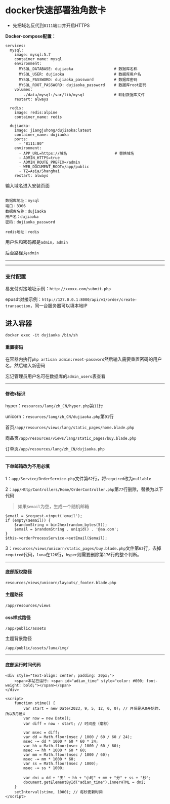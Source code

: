 # docker快速部署独角数卡

- 先把域名反代到`8111`端口并开启HTTPS

**Docker-compose配置：**
```
services:
  mysql:
    image: mysql:5.7
    container_name: mysql
    environment:
      MYSQL_DATABASE: dujiaoka                  # 数据库名称
      MYSQL_USER: dujiaoka                      # 数据库用户名
      MYSQL_PASSWORD: dujiaoka_password         # 数据库密码
      MYSQL_ROOT_PASSWORD: dujiaoka_password    # 数据库root密码
    volumes:
      - ./data/mysql:/var/lib/mysql             # 映射数据库文件
    restart: always

  redis:
    image: redis:alpine
    container_name: redis

  dujiaoka:
    image: jiangjuhong/dujiaoka:latest
    container_name: dujiaoka
    ports:
      - "8111:80"
    environment:
      - APP_URL=https://域名                     # 替换域名
      - ADMIN_HTTPS=true
      - ADMIN_ROUTE_PREFIX=/admin
      - WEB_DOCUMENT_ROOT=/app/public
      - TZ=Asia/Shanghai
    restart: always
```

输入域名进入安装页面
```

数据库地址：mysql
端口：3306
数据库名称：dujiaoka
用户名：dujiaoka
密码：dujiaoka_password

redis地址：redis
```



用户名和密码都是`admin`，`admin`

后台路径为`admin`

---
---

### 支付配置
易支付对接地址示例：`http://xxxxx.com/submit.php`

epusdt对接示例：`http://127.0.0.1:8000/api/v1/order/create-transaction`，同一台服务器可以填本地IP


## 进入容器

```
docker exec -it dujiaoka /bin/sh
```

#### 重置密码
在容器内执行`php artisan admin:reset-password`然后输入需要重置密码的用户名，然后输入新密码

忘记管理员用户名可在数据库的`admin_users`表查看

---

#### 修改`¥`标识

hyper：`resources/lang/zh_CN/hyper.php`第`11`行

unicorn：`resources/lang/zh_CN/dujiaoka.php`第`91`行

首页`/app/resources/views/lang/static_pages/home.blade.php`

商品页`/app/resources/views/lang/static_pages/buy.blade.php`

订单页`/app/resources/lang/zh_CN/dujiaoka.php`

---

#### 下单邮箱改为不用必填

1：`app/Service/OrderService.php`文件第`62`行，将`required`改为`nullable`

2：`app/Http/Controllers/Home/OrderController.php`第`77`行删除，替换为以下代码

> 如果`$email`为空，生成一个随机邮箱
```
$email = $request->input('email');
if (empty($email)) {
    $randomString = bin2hex(random_bytes(5));
    $email = $randomString . uniqid() . '@aa.com';
}
$this->orderProcessService->setEmail($email);
```

3：`resources/views/unicorn/static_pages/buy.blade.php`文件第`63`行，去掉`required`代码，`luna`在`126`行，`hyper`则需要删除第`176`行的整个判断。

---

#### 底部版权路径
```
resources/views/unicorn/layouts/_footer.blade.php
```

#### 主题路径
```
/app/resources/views
```
#### css样式路径
```
/app/public/assets
```
主题背景路径
```
/app/public/assets/luna/img/
```

---

#### 底部运行时间代码
```
<div style="text-align: center; padding: 20px;">
    <span>本站已运行: <span id="adian_time" style="color: #000; font-weight: bold;"></span></span>
</div>

<script>
    function stime() {
        var start = new Date(2023, 9, 5, 12, 0, 0); // 月份是从0开始的，所以5月是4
        var now = new Date();
        var diff = now - start; // 时间差（毫秒）

        var msec = diff;
        var dd = Math.floor(msec / 1000 / 60 / 60 / 24);
        msec -= dd * 1000 * 60 * 60 * 24;
        var hh = Math.floor(msec / 1000 / 60 / 60);
        msec -= hh * 1000 * 60 * 60;
        var mm = Math.floor(msec / 1000 / 60);
        msec -= mm * 1000 * 60;
        var ss = Math.floor(msec / 1000);
        msec -= ss * 1000;

        var dni = dd + "天" + hh + "小时" + mm + "分" + ss + "秒";
        document.getElementById("adian_time").innerHTML = dni;
    }
    setInterval(stime, 1000); // 每秒更新时间
</script>
```
